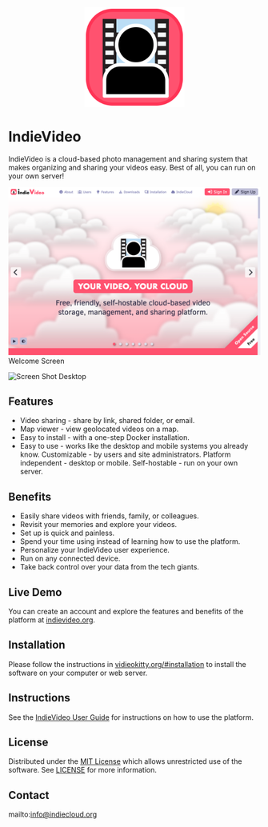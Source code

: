 <p align="center" style="text-align:center">
	<img src="images/logos/logo.svg" width="200">
</p>

# IndieVideo

IndieVideo is a cloud-based photo management and sharing system that makes organizing and sharing your videos easy. Best of all, you can run on your own server!

![Screen Shot](images/screen-shots/welcome.png)
Welcome Screen

![Screen Shot](images/screen-shots/desktop.png)
Desktop

## Features

- Video sharing - share by link, shared folder, or email.
- Map viewer - view geolocated videos on a map.
- Easy to install - with a one-step Docker installation.
- Easy to use - works like the desktop and mobile systems you already know.
Customizable - by users and site administrators.
Platform independent - desktop or mobile.
Self-hostable - run on your own server.

## Benefits

- Easily share videos with friends, family, or colleagues.
- Revisit your memories and explore your videos.
- Set up is quick and painless.
- Spend your time using instead of learning how to use the platform.
- Personalize your IndieVideo user experience.
- Run on any connected device.
- Take back control over your data from the tech giants.

## Live Demo

You can create an account and explore the features and benefits of the platform at [indievideo.org](https://indievideo.org).

## Installation

Please follow the instructions in [vidieokitty.org/#installation](https://indievideo.org/#installation) to install the software on your computer or web server.

## Instructions

See the [IndieVideo User Guide](https://indievideo.org/#help) for instructions on how to use the platform.

## License

Distributed under the <a href="https://en.wikipedia.org/wiki/MIT_License">MIT License</a> which allows unrestricted use of the software. See [LICENSE](LICENSE) for more information.

## Contact

mailto:info@indiecloud.org
